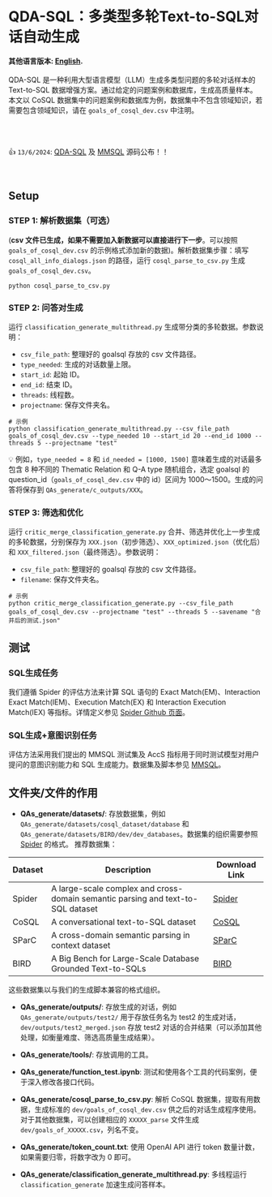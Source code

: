 # QDA-SQL：多类型多轮Text-to-SQL对话自动生成
**其他语言版本: [English](README.md).**</br></br>
QDA-SQL 是一种利用大型语言模型（LLM）生成多类型问题的多轮对话样本的 Text-to-SQL 数据增强方案。通过给定的问题案例和数据库，生成高质量样本。本文以 CoSQL 数据集中的问题案例和数据库为例，数据集中不包含领域知识，若需要包含领域知识，请在 `goals_of_cosql_dev.csv` 中注明。

</br></br>

👍 `13/6/2024`: [QDA-SQL](https://github.com/mcxiaoxiao/QDA-SQL) 及 [MMSQL](https://github.com/mcxiaoxiao/mmsql) 源码公布！！

</br>

## Setup

### STEP 1: 解析数据集（可选）
(**csv 文件已生成，如果不需要加入新数据可以直接进行下一步**。可以按照 `goals_of_cosql_dev.csv` 的示例格式添加新的数据)。解析数据集步骤：填写 `cosql_all_info_dialogs.json` 的路径，运行 `cosql_parse_to_csv.py` 生成 `goals_of_cosql_dev.csv`。
```
python cosql_parse_to_csv.py
```

### STEP 2: 问答对生成
运行 `classification_generate_multithread.py` 生成带分类的多轮数据。参数说明：
- `csv_file_path`: 整理好的 goalsql 存放的 csv 文件路径。
- `type_needed`: 生成的对话数量上限。
- `start_id`: 起始 ID。
- `end_id`: 结束 ID。
- `threads`: 线程数。
- `projectname`: 保存文件夹名。

```
# 示例
python classification_generate_multithread.py --csv_file_path goals_of_cosql_dev.csv --type_needed 10 --start_id 20 --end_id 1000 --threads 5 --projectname "test"
```
💡 例如，`type_needed = 8` 和 `id_needed = [1000, 1500]` 意味着生成的对话最多包含 8 种不同的 Thematic Relation 和 Q-A type 随机组合，选定 goalsql 的 question_id（`goals_of_cosql_dev.csv` 中的 id）区间为 1000～1500。生成的问答将保存到 `QAs_generate/c_outputs/XXX`。

### STEP 3: 筛选和优化
运行 `critic_merge_classification_generate.py` 合并、筛选并优化上一步生成的多轮数据，分别保存为 `XXX.json`（初步筛选）、`XXX_optimized.json`（优化后）和 `XXX_filtered.json`（最终筛选）。参数说明：
- `csv_file_path`: 整理好的 goalsql 存放的 csv 文件路径。
- `filename`: 保存文件夹名。
```
# 示例
python critic_merge_classification_generate.py --csv_file_path goals_of_cosql_dev.csv --projectname "test" --threads 5 --savename "合并后的测试.json"
```

## 测试
### SQL生成任务
我们遵循 Spider 的评估方法来计算 SQL 语句的 Exact Match(EM)、Interaction Exact Match(IEM)、Execution Match(EX) 和 Interaction Execution Match(IEX) 等指标。详情定义参见 [Spider Github 页面](https://github.com/taoyds/spider)。

### SQL生成+意图识别任务
评估方法采用我们提出的 MMSQL 测试集及 AccS 指标用于同时测试模型对用户提问的意图识别能力和 SQL 生成能力。数据集及脚本参见 [MMSQL](https://github.com/mcxiaoxiao/mmsql)。

## 文件夹/文件的作用

- **QAs_generate/datasets/**: 存放数据集，例如 `QAs_generate/datasets/cosql_dataset/database` 和 `QAs_generate/datasets/BIRD/dev/dev_databases`。数据集的组织需要参照 [Spider](https://github.com/taoyds/spider) 的格式。
推荐数据集：

| Dataset | Description | Download Link |
|---------|-------------|---------------|
| Spider  | A large-scale complex and cross-domain semantic parsing and text-to-SQL dataset | [Spider](https://yale-lily.github.io/spider) |
| CoSQL   | A conversational text-to-SQL dataset | [CoSQL](https://yale-lily.github.io/cosql) |
| SParC   | A cross-domain semantic parsing in context dataset | [SParC](https://yale-lily.github.io/sparc) |
| BIRD    | A Big Bench for Large-Scale Database Grounded Text-to-SQLs | [BIRD](https://bird-bench.github.io/) |

这些数据集以与我们的生成脚本兼容的格式组织。

- **QAs_generate/outputs/**: 存放生成的对话，例如 `QAs_generate/outputs/test2/` 用于存放任务名为 test2 的生成对话，`dev/outputs/test2_merged.json` 存放 test2 对话的合并结果（可以添加其他处理，如衡量难度、筛选高质量生成结果）。

- **QAs_generate/tools/**: 存放调用的工具。

- **QAs_generate/function_test.ipynb**: 测试和使用各个工具的代码案例，便于深入修改各接口代码。

- **QAs_generate/cosql_parse_to_csv.py**: 解析 CoSQL 数据集，提取有用数据，生成标准的 `dev/goals_of_cosql_dev.csv` 供之后的对话生成程序使用。对于其他数据集，可以创建相应的 `XXXXX_parse` 文件生成 `dev/goals_of_XXXXX.csv`，列名不变。

- **QAs_generate/token_count.txt**: 使用 OpenAI API 进行 token 数量计数，如果需要归零，将数字改为 0 即可。

- **QAs_generate/classification_generate_multithread.py**: 多线程运行 `classification_generate` 加速生成问答样本。